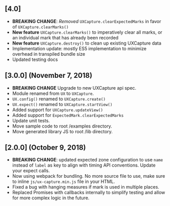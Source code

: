 ## [4.0]

-   **BREAKING CHANGE**: _Removed_ `UXCapture.clearExpectedMarks` in favor of
    `UXCapture.clearMarks()`
-   **New feature** `UXCapture.clearMarks()` to imperatively clear all marks, or
    an individual mark that has already been recorded
-   **New feature** `UXCapture.destroy()` to clean up existing UXCapture data
-   Implementation update: mostly ES5 implementation to minimize overhead in
    transpiled bundle size
-   Updated testing docs

## [3.0.0] (November 7, 2018)

-   **BREAKING CHANGE** Upgrade to new UXCapture api spec.
-   Module renamed from `UX` to `UXCapture`.
-   `UX.config()` renamed to `UXCapture.create()`
-   `UX.expect()` renamed to `UXCapture.startView()`
-   Added support for `UXCapture.updateView()`
-   Added support for `ExpectedMark.clearExpectedMarks`
-   Update unit tests.
-   Move sample code to root /examples directory.
-   Move generated library JS to root /lib directory.

## [2.0.0] (October 9, 2018)

-   **BREAKING CHANGE**: updated expected zone configuration to use `name` instead
    of `label` as key to align with timing API conventions. Update your expect calls.
-   Now using webpack for bundling. No more source file to use, make sure to inline
    `js/ux-capture.min.js` file in your HTML.
-   Fixed a bug with hanging measures if mark is used in multiple places.
-   Replaced Promises with callbacks internally to simplify testing and allow for
    more complex logic in the future.
